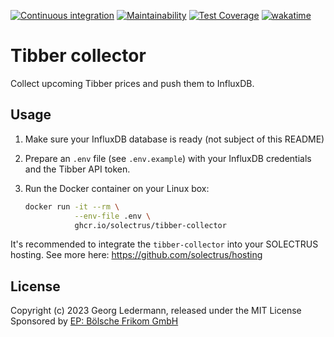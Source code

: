 [![Continuous integration](https://github.com/solectrus/tibber-collector/actions/workflows/push.yml/badge.svg)](https://github.com/solectrus/tibber-collector/actions/workflows/push.yml)
[![Maintainability](https://api.codeclimate.com/v1/badges/1b392dc7af3b0b5cb57d/maintainability)](https://codeclimate.com/repos/6572cf994f3c7e5e3e355636/maintainability)
[![Test Coverage](https://api.codeclimate.com/v1/badges/1b392dc7af3b0b5cb57d/test_coverage)](https://codeclimate.com/repos/6572cf994f3c7e5e3e355636/test_coverage)
[![wakatime](https://wakatime.com/badge/user/697af4f5-617a-446d-ba58-407e7f3e0243/project/018c1bd2-0182-4fb4-a801-4bdd567f1a76.svg)](https://wakatime.com/badge/user/697af4f5-617a-446d-ba58-407e7f3e0243/project/018c1bd2-0182-4fb4-a801-4bdd567f1a76)

# Tibber collector

Collect upcoming Tibber prices and push them to InfluxDB.

## Usage

1. Make sure your InfluxDB database is ready (not subject of this README)

2. Prepare an `.env` file (see `.env.example`) with your InfluxDB credentials and the Tibber API token.

3. Run the Docker container on your Linux box:

   ```bash
   docker run -it --rm \
              --env-file .env \
              ghcr.io/solectrus/tibber-collector
   ```

It's recommended to integrate the `tibber-collector` into your SOLECTRUS hosting. See more here:
https://github.com/solectrus/hosting

## License

Copyright (c) 2023 Georg Ledermann, released under the MIT License
Sponsored by [EP: Bölsche Frikom GmbH](https://www.ep.de/boelsche)
